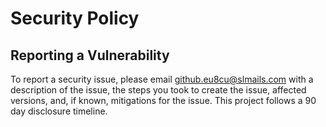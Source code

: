 # Security Policy

## Reporting a Vulnerability

To report a security issue, please email github.eu8cu@slmails.com with a description of the issue, the steps you took to create the issue, affected versions, and, if known, mitigations for the issue. This project follows a 90 day disclosure timeline.

